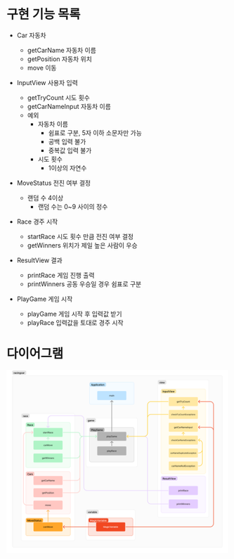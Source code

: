 # 구현 기능 목록
- Car 자동차
  - getCarName 자동차 이름
  - getPosition 자동차 위치
  - move 이동

- InputView 사용자 입력
  - getTryCount 시도 횟수
  - getCarNameInput 자동차 이름
  - 예외
    - 자동차 이름
      - 쉼표로 구분, 5자 이하 소문자만 가능
      - 공백 입력 불가
      - 중복값 입력 불가
    - 시도 횟수
      - 1이상의 자연수

- MoveStatus 전진 여부 결정
    - 랜덤 수 4이상
      - 랜덤 수는 0~9 사이의 정수

- Race 경주 시작
  - startRace 시도 횟수 만큼 전진 여부 결정 
  - getWinners 위치가 제일 높은 사람이 우승

- ResultView 결과
  - printRace 게임 진행 출력
  - printWinners 공동 우승일 경우 쉼표로 구분

- PlayGame 게임 시작
  - playGame 게임 시작 후 입력값 받기
  - playRace 입력값을 토대로 경주 시작

# 다이어그램
![diagram](./racingcar-diagram.png)
